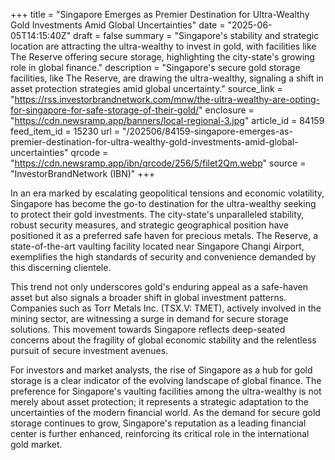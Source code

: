+++
title = "Singapore Emerges as Premier Destination for Ultra-Wealthy Gold Investments Amid Global Uncertainties"
date = "2025-06-05T14:15:40Z"
draft = false
summary = "Singapore's stability and strategic location are attracting the ultra-wealthy to invest in gold, with facilities like The Reserve offering secure storage, highlighting the city-state's growing role in global finance."
description = "Singapore's secure gold storage facilities, like The Reserve, are drawing the ultra-wealthy, signaling a shift in asset protection strategies amid global uncertainty."
source_link = "https://rss.investorbrandnetwork.com/mnw/the-ultra-wealthy-are-opting-for-singapore-for-safe-storage-of-their-gold/"
enclosure = "https://cdn.newsramp.app/banners/local-regional-3.jpg"
article_id = 84159
feed_item_id = 15230
url = "/202506/84159-singapore-emerges-as-premier-destination-for-ultra-wealthy-gold-investments-amid-global-uncertainties"
qrcode = "https://cdn.newsramp.app/ibn/qrcode/256/5/filet2Qm.webp"
source = "InvestorBrandNetwork (IBN)"
+++

<p>In an era marked by escalating geopolitical tensions and economic volatility, Singapore has become the go-to destination for the ultra-wealthy seeking to protect their gold investments. The city-state's unparalleled stability, robust security measures, and strategic geographical position have positioned it as a preferred safe haven for precious metals. The Reserve, a state-of-the-art vaulting facility located near Singapore Changi Airport, exemplifies the high standards of security and convenience demanded by this discerning clientele.</p><p>This trend not only underscores gold's enduring appeal as a safe-haven asset but also signals a broader shift in global investment patterns. Companies such as Torr Metals Inc. (TSX.V: TMET), actively involved in the mining sector, are witnessing a surge in demand for secure storage solutions. This movement towards Singapore reflects deep-seated concerns about the fragility of global economic stability and the relentless pursuit of secure investment avenues.</p><p>For investors and market analysts, the rise of Singapore as a hub for gold storage is a clear indicator of the evolving landscape of global finance. The preference for Singapore's vaulting facilities among the ultra-wealthy is not merely about asset protection; it represents a strategic adaptation to the uncertainties of the modern financial world. As the demand for secure gold storage continues to grow, Singapore's reputation as a leading financial center is further enhanced, reinforcing its critical role in the international gold market.</p>